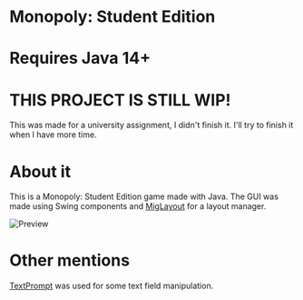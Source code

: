 # Monopoly: Student Edition

# Requires Java 14+

# THIS PROJECT IS STILL WIP!

This was made for a university assignment, I didn't finish it. I'll try to finish it when I have more time.

# About it

This is a Monopoly: Student Edition game made with Java. The GUI was made using Swing components and [MigLayout](http://www.miglayout.com/) for a layout manager.

![Preview](https://i.imgur.com/YATEx24.png)

# Other mentions

[TextPrompt](https://tips4java.wordpress.com/2009/11/29/text-prompt/) was used for some text field manipulation.
